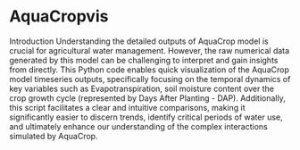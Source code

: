 # AquaCropvis
Introduction
Understanding the detailed outputs of AquaCrop model is crucial for agricultural water management. However, the raw numerical data generated by this model can be challenging to interpret and gain insights from directly. This Python code enables quick visualization of the AquaCrop model timeseries outputs, specifically focusing on the temporal dynamics of key variables such as Evapotranspiration, soil moisture content over the crop growth cycle (represented by Days After Planting - DAP). Additionally, this script facilitates a clear and intuitive comparisons, making it significantly easier to discern trends, identify critical periods of water use, and ultimately enhance our understanding of the complex interactions simulated by AquaCrop.
